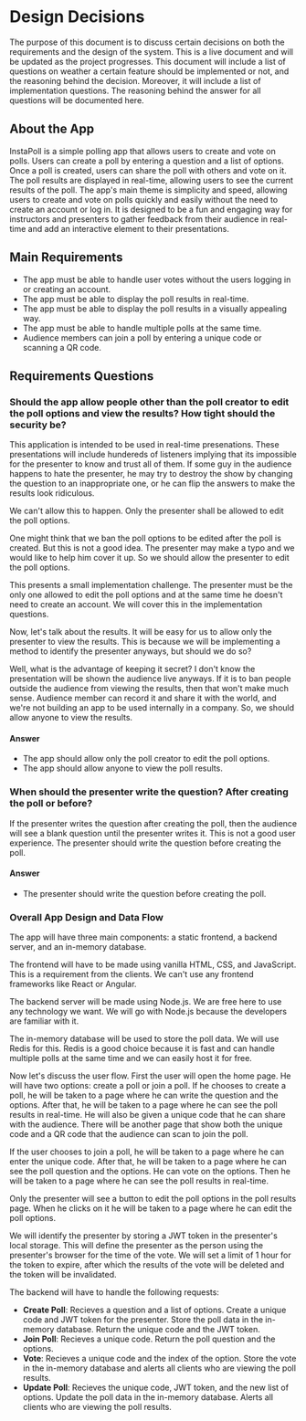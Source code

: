 # Design Decisions

The purpose of this document is to discuss certain decisions on both the requirements and the design of the system. This is a live document and will be updated as the project progresses. This document will include a list of questions on weather a certain feature should be implemented or not, and the reasoning behind the decision. Moreover, it will include a list of implementation questions. The reasoning behind the answer for all questions will be documented here.

## About the App

InstaPoll is a simple polling app that allows users to create and vote on polls. Users can create a poll by entering a question and a list of options. Once a poll is created, users can share the poll with others and vote on it. The poll results are displayed in real-time, allowing users to see the current results of the poll. The app's main theme is simplicity and speed, allowing users to create and vote on polls quickly and easily without the need to create an account or log in. It is designed to be a fun and engaging way for instructors and presenters to gather feedback from their audience in real-time and add an interactive element to their presentations.

## Main Requirements

- The app must be able to handle user votes without the users logging in or creating an account.
- The app must be able to display the poll results in real-time.
- The app must be able to display the poll results in a visually appealing way.
- The app must be able to handle multiple polls at the same time.
- Audience members can join a poll by entering a unique code or scanning a QR code.

## Requirements Questions

### Should the app allow people other than the poll creator to edit the poll options and view the results? How tight should the security be?

This application is intended to be used in real-time presenations. These presentations will include hundereds of listeners implying that its impossible for the presenter to know and trust all of them. If some guy in the audience happens to hate the presenter, he may try to destroy the show by changing the question to an inappropriate one, or he can flip the answers to make the results look ridiculous.

We can't allow this to happen. Only the presenter shall be allowed to edit the poll options.

One might think that we ban the poll options to be edited after the poll is created. But this is not a good idea. The presenter may make a typo and we would like to help him cover it up. So we should allow the presenter to edit the poll options.

This presents a small implementation challenge. The presenter must be the only one allowed to edit the poll options and at the same time he doesn't need to create an account. We will cover this in the implementation questions.

Now, let's talk about the results. It will be easy for us to allow only the presenter to view the results. This is because we will be implementing a method to identify the presenter anyways, but should we do so?

Well, what is the advantage of keeping it secret? I don't know the presentation will be shown the audience live anyways. If it is to ban people outside the audience from viewing the results, then that won't make much sense. Audience member can record it and share it with the world, and we're not building an app to be used internally in a company. So, we should allow anyone to view the results.

#### Answer

- The app should allow only the poll creator to edit the poll options.
- The app should allow anyone to view the poll results.

### When should the presenter write the question? After creating the poll or before?

If the presenter writes the question after creating the poll, then the audience will see a blank question until the presenter writes it. This is not a good user experience. The presenter should write the question before creating the poll.

#### Answer

- The presenter should write the question before creating the poll.

### Overall App Design and Data Flow

The app will have three main components: a static frontend, a backend server, and an in-memory database.

The frontend will have to be made using vanilla HTML, CSS, and JavaScript. This is a requirement from the clients. We can't use any frontend frameworks like React or Angular.

The backend server will be made using Node.js. We are free here to use any technology we want. We will go with Node.js because the developers are familiar with it.

The in-memory database will be used to store the poll data. We will use Redis for this. Redis is a good choice because it is fast and can handle multiple polls at the same time and we can easily host it for free.

Now let's discuss the user flow. First the user will open the home page. He will have two options: create a poll or join a poll. If he chooses to create a poll, he will be taken to a page where he can write the question and the options. After that, he will be taken to a page where he can see the poll results in real-time. He will also be given a unique code that he can share with the audience. There will be another page that show both the unique code and a QR code that the audience can scan to join the poll.

If the user chooses to join a poll, he will be taken to a page where he can enter the unique code. After that, he will be taken to a page where he can see the poll question and the options. He can vote on the options. Then he will be taken to a page where he can see the poll results in real-time.

Only the presenter will see a button to edit the poll options in the poll results page. When he clicks on it he will be taken to a page where he can edit the poll options.

We will identify the presenter by storing a JWT token in the presenter's local storage. This will define the presenter as the person using the presenter's browser for the time of the vote. We will set a limit of 1 hour for the token to expire, after which the results of the vote will be deleted and the token will be invalidated.

The backend will have to handle the following requests:

- **Create Poll**: Recieves a question and a list of options. Create a unique code and JWT token for the presenter. Store the poll data in the in-memory database. Return the unique code and the JWT token.
- **Join Poll**: Recieves a unique code. Return the poll question and the options.
- **Vote**: Recieves a unique code and the index of the option. Store the vote in the in-memory database and alerts all clients who are viewing the poll results.
- **Update Poll**: Recieves the unique code, JWT token, and the new list of options. Update the poll data in the in-memory database. Alerts all clients who are viewing the poll results.
